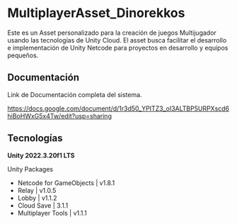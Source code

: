 # MultiplayerAsset_Dinorekkos
Este es un Asset personalizado para la creación de juegos Multijugador usando las tecnologías de Unity Cloud. El asset busca facilitar el desarrollo e implementación de Unity Netcode para proyectos en desarrollo y equipos pequeños.

## Documentación 
Link de Documentación completa del sistema.

https://docs.google.com/document/d/1r3d50_YPITZ3_oI3ALTBP5URPXscd6hiBoHWxG5x4Tw/edit?usp=sharing

## Tecnologías 
**Unity 2022.3.20f1 LTS**

Unity Packages
- Netcode for GameObjects | v1.8.1
- Relay | v1.0.5
- Lobby | v1.1.2
- Cloud Save | 3.1.1
- Multiplayer Tools | v1.1.1
